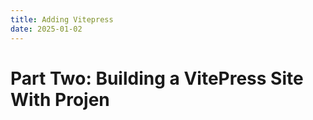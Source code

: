 ```yaml
---
title: Adding Vitepress
date: 2025-01-02
---
```



# Part Two: Building a VitePress Site With Projen